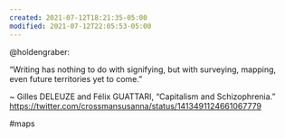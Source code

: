 ```yaml
---
created: 2021-07-12T18:21:35-05:00
modified: 2021-07-12T22:05:53-05:00
---
```


@holdengraber: 

“Writing has nothing to do with signifying, but with surveying, mapping, even future territories yet to come.”

 ~ Gilles DELEUZE and Félix GUATTARI, 
“Capitalism and Schizophrenia.” https://twitter.com/crossmansusanna/status/1413491124661067779

#maps
